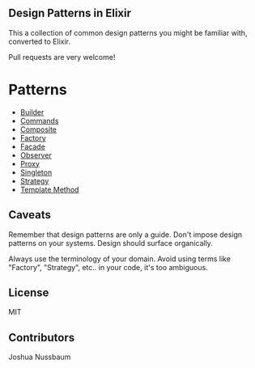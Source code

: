 Design Patterns in Elixir
------------------------------

This a collection of common design patterns you might be familiar with, converted to Elixir.

Pull requests are very welcome!

# Patterns

- [Builder](https://github.com/joshnuss/design-patterns-in-elixir/tree/master/builder)
- [Commands](https://github.com/joshnuss/design-patterns-in-elixir/tree/master/commands)
- [Composite](https://github.com/joshnuss/design-patterns-in-elixir/tree/master/composite)
- [Factory](https://github.com/joshnuss/design-patterns-in-elixir/tree/master/factory)
- [Facade](https://github.com/joshnuss/design-patterns-in-elixir/tree/master/facade)
- [Observer](https://github.com/joshnuss/design-patterns-in-elixir/tree/master/observer)
- [Proxy](https://github.com/joshnuss/design-patterns-in-elixir/tree/master/proxy)
- [Singleton](https://github.com/joshnuss/design-patterns-in-elixir/tree/master/singleton)
- [Strategy](https://github.com/joshnuss/design-patterns-in-elixir/tree/master/strategy)
- [Template Method](https://github.com/joshnuss/design-patterns-in-elixir/tree/master/template_method)

## Caveats

Remember that design patterns are only a guide.
Don't impose design patterns on your systems.
Design should surface organically.

Always use the terminology of your domain. Avoid using terms like "Factory", "Strategy", etc.. in your code, it's too ambiguous.

## License

MIT

## Contributors

Joshua Nussbaum
